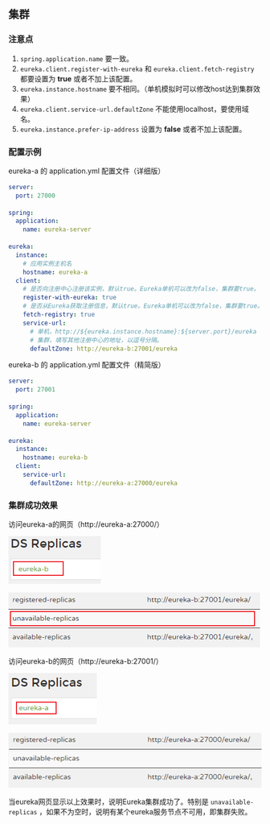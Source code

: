 ## 集群

### 注意点

1. `spring.application.name` 要一致。
2. `eureka.client.register-with-eureka` 和 `eureka.client.fetch-registry` 都要设置为 **true**  或者不加上该配置。
3. `eureka.instance.hostname` 要不相同。（单机模拟时可以修改host达到集群效果）
4. `eureka.client.service-url.defaultZone` 不能使用localhost，要使用域名。
5. `eureka.instance.prefer-ip-address` 设置为 **false** 或者不加上该配置。

### 配置示例

eureka-a 的 application.yml 配置文件（详细版）

```yaml
server:
  port: 27000

spring:
  application:
    name: eureka-server

eureka:
  instance:
    # 应用实例主机名
    hostname: eureka-a
  client:
    # 是否向注册中心注册该实例，默认true。Eureka单机可以改为false，集群要true。
    register-with-eureka: true
    # 是否从Eureka获取注册信息，默认true。Eureka单机可以改为false，集群要true。
    fetch-registry: true
    service-url:
      # 单机，http://${eureka.instance.hostname}:${server.port}/eureka
      # 集群，填写其他注册中心的地址，以逗号分隔。
      defaultZone: http://eureka-b:27001/eureka
```

eureka-b 的 application.yml 配置文件（精简版）

```yaml
server:
  port: 27001

spring:
  application:
    name: eureka-server

eureka:
  instance:
    hostname: eureka-b
  client:
    service-url:
      defaultZone: http://eureka-a:27000/eureka
```

### 集群成功效果

访问eureka-a的网页（http://eureka-a:27000/）

![DS Replicas](_md-pic/eureka-随笔/image-20210716190523708.png)

![General Info](_md-pic/eureka-随笔/image-20210716190640570.png)

访问eureka-b的网页（http://eureka-b:27001/）

![DS Replicas](_md-pic/eureka-随笔/image-20210716190805137.png)

![General Info](_md-pic/eureka-随笔/image-20210716190828401.png)

当eureka网页显示以上效果时，说明Eureka集群成功了。特别是 `unavailable-replicas` ，如果不为空时，说明有某个eureka服务节点不可用，即集群失败。



